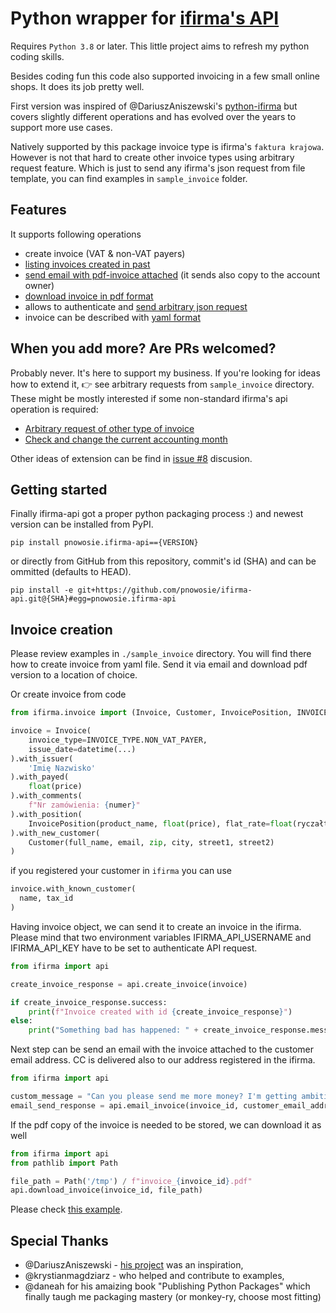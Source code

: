 # Python wrapper for [ifirma's API](https://api.ifirma.pl)

Requires `Python 3.8` or later.
This little project aims to refresh my python coding skills.

Besides coding fun this code also supported invoicing in a few small online shops. It does its job pretty well.

First version was inspired of @DariuszAniszewski's [python-ifirma](https://github.com/DariuszAniszewski/python-ifirma)
but covers slightly different operations and has evolved over the years to support more use cases.

Natively supported by this package invoice type is ifirma's `faktura krajowa`.
However is not that hard to create other invoice types using arbitrary request feature.
Which is just to send any ifirma's json request from file template, you can find examples in `sample_invoice` folder.

## Features

It supports following operations

- create invoice (VAT & non-VAT payers)
- [listing invoices created in past](/sample_invoice/list_invoices.py)
- [send email with pdf-invoice attached](/sample_invoice/main.py) (it sends also copy to the account owner)
- [download invoice in pdf format](/sample_invoice/main.py)
- allows to authenticate and [send arbitrary json request](/sample_invoice/send_arbitrary_requests.py)
- invoice can be described with [yaml format](/sample_invoice/consensius.yml)

## When you add more? Are PRs welcomed?

Probably never. It's here to support my business.
If you're looking for ideas how to extend it, 👉 see arbitrary requests from `sample_invoice` directory.
These might be mostly interested if some non-standard ifirma's api operation is required:

- [Arbitrary request of other type of invoice](/sample_invoice/send_arbitrary_other_requests.py)
- [Check and change the current accounting month](/sample_invoice/check_accounting_month.py)

Other ideas of extension can be find in [issue #8](https://github.com/pnowosie/ifirma-api/issues/8) discusion.

## Getting started

Finally ifirma-api got a proper python packaging process :) and newest version can
be installed from PyPI.

```
pip install pnowosie.ifirma-api=={VERSION}
```

or directly from GitHub from this repository, commit's id (SHA) and can be ommitted (defaults to HEAD).

```
pip install -e git+https://github.com/pnowosie/ifirma-api.git@{SHA}#egg=pnowosie.ifirma-api
```


## Invoice creation

Please review examples in `./sample_invoice` directory. You will find there how to create invoice from yaml file.
Send it via email and download pdf version to a location of choice.

Or create invoice from code

```python
from ifirma.invoice import (Invoice, Customer, InvoicePosition, INVOICE_TYPE)

invoice = Invoice(
    invoice_type=INVOICE_TYPE.NON_VAT_PAYER,
    issue_date=datetime(...)
).with_issuer(
    'Imię Nazwisko'
).with_payed(
    float(price)
).with_comments(
    f"Nr zamówienia: {numer}"
).with_position(
    InvoicePosition(product_name, float(price), flat_rate=float(ryczałt))
).with_new_customer(
    Customer(full_name, email, zip, city, street1, street2)
)
```

if you registered your customer in `ifirma` you can use

```python
invoice.with_known_customer(
  name, tax_id
)
```

Having invoice object, we can send it to create an invoice in the ifirma. Please mind that two environment variables
IFIRMA_API_USERNAME and IFIRMA_API_KEY have to be set to authenticate API request.

```python
from ifirma import api

create_invoice_response = api.create_invoice(invoice)

if create_invoice_response.success:
    print(f"Invoice created with id {create_invoice_response}")
else:
    print("Something bad has happened: " + create_invoice_response.message)
```

Next step can be send an email with the invoice attached to the customer email address. CC is delivered also to our
address registered in the ifirma.

```python
from ifirma import api

custom_message = "Can you please send me more money? I'm getting ambitious vacation plans!"
email_send_response = api.email_invoice(invoice_id, customer_email_address, custom_message)
```

If the pdf copy of the invoice is needed to be stored, we can download it as well

```python
from ifirma import api
from pathlib import Path

file_path = Path('/tmp') / f"invoice_{invoice_id}.pdf"
api.download_invoice(invoice_id, file_path)
```

Please check [this example](https://github.com/pnowosie/ifirma-api/blob/main/sample_invoice/main.py).

## Special Thanks

- @DariuszAniszewski - [his project](https://github.com/DariuszAniszewski/python-ifirma) was an inspiration,
- @krystianmagdziarz - who helped and contribute to examples,
- @daneah for his amaizing book "Publishing Python Packages" which finally taugh me packaging mastery (or monkey-ry, choose most fitting)
